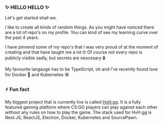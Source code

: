 ### ✨ HELLO HELLO ✨

Let's get started shall we.

I like to create all kinds of random things. As you might have noticed there are a lot of repo's on my profile. You can kind of see my learning curve over the past 4 years.

I have pinnend some of my repo's that I was very proud of at the moment of creating and that have taught me a lot 🤓
Of course not every repo is publicly visible sadly, but secrets are nescesary 🔒

My favourite langauge has to be TypeScript, oh and I've recently found love for Docker 🐋 and Kubernetes 🕸️

### ⚡ Fun fact
My biggest project that is currently live is called [HvH.gg](https://HvH.gg). It is a fully featured gaming platform where CS:GO players can play against each other without any rules on how to play the game. The stack used for HvH.gg is Nest.JS, ReactJS, Electron, Docker, Kubernetes and SourcePawn.
